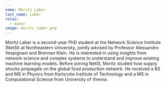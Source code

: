 ```yaml
---
name: Moritz Laber
last_name: Laber
roles:
  - maker
image: moritz_laber.png
---
```

Moritz Laber is a second-year PhD student at the Network Science Institute (NetSI) at Northeastern University, jointly advised by Professor Alessandro Vespignani and Brennan Klein. He is interested in using insights from network science and complex systems to understand and improve existing machine learning models. Before joining NetSI, Moritz studied how supply shocks propagate on the global food production network. He received a BS and MS in Physics from Karlsruhe Institute of Technology and a MS in Computational Science from University of Vienna.
